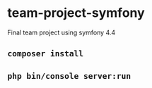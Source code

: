 # team-project-symfony
Final team project using symfony 4.4

## `composer install`

## `php bin/console server:run`

